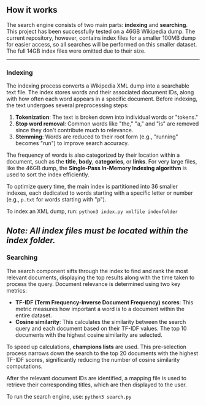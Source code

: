 ## How it works

The search engine consists of two main parts: **indexing** and **searching**. This project has been successfully tested on a 46GB Wikipedia dump. The current repository, however, contains index files for a smaller 100MB dump for easier access, so all searches will be performed on this smaller dataset. The full 14GB index files were omitted due to their size.

---

### Indexing

The indexing process converts a Wikipedia XML dump into a searchable text file. The index stores words and their associated document IDs, along with how often each word appears in a specific document. Before indexing, the text undergoes several preprocessing steps:

1.  **Tokenization**: The text is broken down into individual words or "tokens."
2.  **Stop word removal**: Common words like "the," "a," and "is" are removed since they don't contribute much to relevance.
3.  **Stemming**: Words are reduced to their root form (e.g., "running" becomes "run") to improve search accuracy.

The frequency of words is also categorized by their location within a document, such as the **title**, **body**, **categories**, or **links**. For very large files, like the 46GB dump, the **Single-Pass In-Memory Indexing algorithm** is used to sort the index efficiently.

To optimize query time, the main index is partitioned into 36 smaller indexes, each dedicated to words starting with a specific letter or number (e.g., `p.txt` for words starting with "p").

To index an XML dump, run:
`python3 index.py xmlfile indexfolder`

*Note: All index files must be located within the index folder.*
---

### Searching

The search component sifts through the index to find and rank the most relevant documents, displaying the top results along with the time taken to process the query. Document relevance is determined using two key metrics:

* **TF-IDF (Term Frequency-Inverse Document Frequency) scores**: This metric measures how important a word is to a document within the entire dataset.
* **Cosine similarity**: This calculates the similarity between the search query and each document based on their TF-IDF values. The top 10 documents with the highest cosine similarity are selected.

To speed up calculations, **champions lists** are used. This pre-selection process narrows down the search to the top 20 documents with the highest TF-IDF scores, significantly reducing the number of cosine similarity computations.

After the relevant document IDs are identified, a mapping file is used to retrieve their corresponding titles, which are then displayed to the user.

To run the search engine, use:
`python3 search.py`

